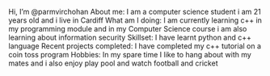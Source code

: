 Hi, I’m @parmvirchohan
About me: I am a computer science student i am 21 years old and i live in Cardiff 
What am I doing: I am currently learning c++ in my programming module and in my Computer Science course i am also learning about information security 
Skillset: I have learnt python and c++ language 
Recent projects completed: I have completed my c++ tutorial on a coin toss program
Hobbies: In my spare time I like to hang about with my mates and i also enjoy play pool and watch football and cricket 
